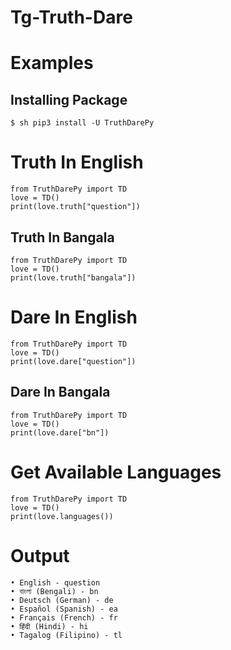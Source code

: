 # Tg-Truth-Dare

# Examples
## Installing Package
```
$ sh pip3 install -U TruthDarePy
```

# Truth In English
```python3
from TruthDarePy import TD
love = TD()
print(love.truth["question"])
```
## Truth In Bangala
```python3
from TruthDarePy import TD
love = TD()
print(love.truth["bangala"])
```

# Dare In English
```python3
from TruthDarePy import TD
love = TD()
print(love.dare["question"])
```

## Dare In Bangala
```python3
from TruthDarePy import TD
love = TD()
print(love.dare["bn"])
```

# Get Available Languages
```python3
from TruthDarePy import TD
love = TD()
print(love.languages())
```

# Output
```
• English - question
• বাংলা (Bengali) - bn
• Deutsch (German) - de
• Español (Spanish) - ea
• Français (French) - fr
• हिंदी (Hindi) - hi
• Tagalog (Filipino) - tl
```
